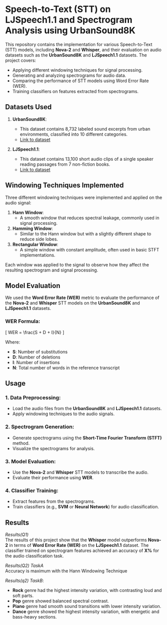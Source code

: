 
# Speech-to-Text (STT) on LJSpeech1.1 and Spectrogram Analysis using UrbanSound8K

This repository contains the implementation for various Speech-to-Text (STT) models, including **Nova-2** and **Whisper**, and their evaluation on audio datasets such as the **UrbanSound8K** and **LJSpeech1.1** datasets. The project covers:

- Applying different windowing techniques for signal processing.
- Generating and analyzing spectrograms for audio data.
- Comparing the performance of STT models using Word Error Rate (WER).
- Training classifiers on features extracted from spectrograms.

## Datasets Used

1. **UrbanSound8K**:
   - This dataset contains 8,732 labeled sound excerpts from urban environments, classified into 10 different categories.
   - [Link to dataset](https://www.kaggle.com/datasets/urbansound8k/urbansound8k)
   
2. **LJSpeech1.1**:
   - This dataset contains 13,100 short audio clips of a single speaker reading passages from 7 non-fiction books.
   - [Link to dataset](https://www.kaggle.com/datasets/mathurinache/the-lj-speech-dataset)

## Windowing Techniques Implemented

Three different windowing techniques were implemented and applied on the audio signal:

1. **Hann Window**:
   - A smooth window that reduces spectral leakage, commonly used in signal processing.
2. **Hamming Window**:
   - Similar to the Hann window but with a slightly different shape to reduce side lobes.
3. **Rectangular Window**:
   - A simple window with constant amplitude, often used in basic STFT implementations.

Each window was applied to the signal to observe how they affect the resulting spectrogram and signal processing.

## Model Evaluation

We used the **Word Error Rate (WER)** metric to evaluate the performance of the **Nova-2** and **Whisper** STT models on the **UrbanSound8K** and **LJSpeech1.1** datasets. 

### WER Formula:
\[
WER = \frac{S + D + I}{N}
\]

Where:
- **S**: Number of substitutions
- **D**: Number of deletions
- **I**: Number of insertions
- **N**: Total number of words in the reference transcript


## Usage

### 1. Data Preprocessing:
- Load the audio files from the **UrbanSound8K** and **LJSpeech1.1** datasets.
- Apply windowing techniques to the audio signals.

### 2. Spectrogram Generation:
- Generate spectrograms using the **Short-Time Fourier Transform (STFT)** method.
- Visualize the spectrograms for analysis.

### 3. Model Evaluation:
- Use the **Nova-2** and **Whisper** STT models to transcribe the audio.
- Evaluate their performance using **WER**.

### 4. Classifier Training:
- Extract features from the spectrograms.
- Train classifiers (e.g., **SVM** or **Neural Network**) for audio classification.

## Results
_Results(Q1)_  
The results of this project show that the **Whisper** model outperforms **Nova-2** in terms of **Word Error Rate (WER)** on the **LJSpeech1.1** dataset. The classifier trained on spectrogram features achieved an accuracy of **X%** for the audio classification task.

_Results(Q2) TaskA_  
Accuracy is maximum with the Hann Windowing Technique

_Results(q2) TaskB_:
- **Rock** genre had the highest intensity variation, with contrasting loud and soft parts.
- **Pop** genre showed balanced spectral contrast.
- **Piano** genre had smooth sound transitions with lower intensity variation.
- **Dance** genre showed the highest intensity variation, with energetic and bass-heavy sections.

